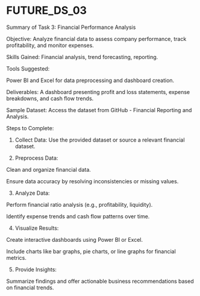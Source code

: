 # FUTURE_DS_03
Summary of Task 3: Financial Performance Analysis

Objective: Analyze financial data to assess company performance, track profitability, and monitor expenses.

Skills Gained: Financial analysis, trend forecasting, reporting.

Tools Suggested:

Power BI and Excel for data preprocessing and dashboard creation.


Deliverables: A dashboard presenting profit and loss statements, expense breakdowns, and cash flow trends.


Sample Dataset:
Access the dataset from GitHub - Financial Reporting and Analysis.

Steps to Complete:

1. Collect Data: Use the provided dataset or source a relevant financial dataset.


2. Preprocess Data:

Clean and organize financial data.

Ensure data accuracy by resolving inconsistencies or missing values.



3. Analyze Data:

Perform financial ratio analysis (e.g., profitability, liquidity).

Identify expense trends and cash flow patterns over time.



4. Visualize Results:

Create interactive dashboards using Power BI or Excel.

Include charts like bar graphs, pie charts, or line graphs for financial metrics.



5. Provide Insights:

Summarize findings and offer actionable business recommendations based on financial trends.

